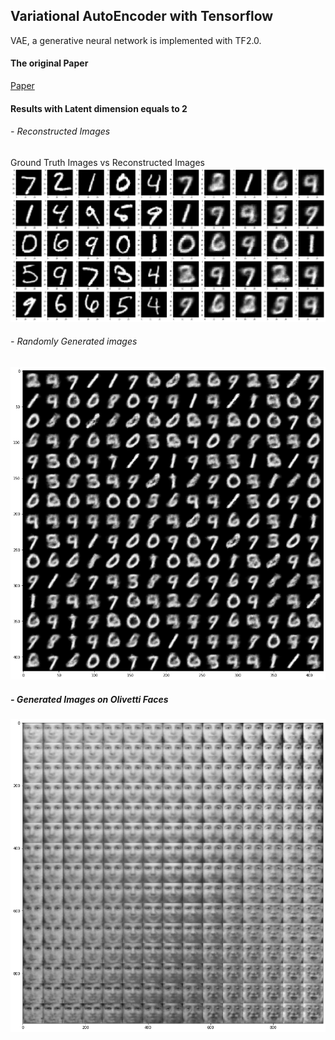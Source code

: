 ## Variational AutoEncoder with Tensorflow

VAE, a generative neural network is implemented with TF2.0.

#### The original Paper 
[Paper](https://arxiv.org/pdf/1312.6114.pdf)

#### Results with Latent dimension equals to 2

###### - Reconstructed Images <br />
Ground Truth Images vs Reconstructed Images <br />
![](https://raw.githubusercontent.com/TanyaChutani/VAE-TF2.0/master/result/image.png?token=AGCG5WAGUOVY3BRRHW62NVC6X2RTA)<br />

###### - Randomly Generated images <br />
![](https://raw.githubusercontent.com/TanyaChutani/VAE-TF2.0/master/result/random_generate.png?token=AGCG5WFMJJ2QZV4CVVHUNG26X2ORI)<br />

##### - Generated Images on Olivetti Faces <br />
![](https://raw.githubusercontent.com/TanyaChutani/VAE-TF2.0/master/result/uniform_generte_face.png?token=AGCG5WFHSOQ4HEDQKVGQ4FC6X2O5E)
